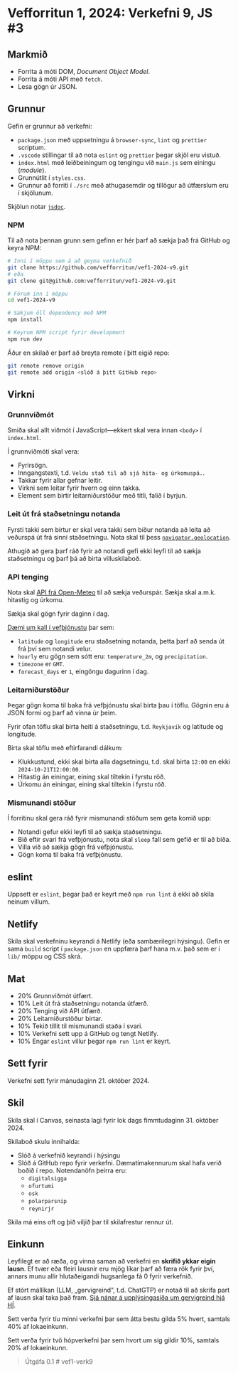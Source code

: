 # Vefforritun 1, 2024: Verkefni 9, JS #3

## Markmið

- Forrita á móti DOM, _Document Object Model_.
- Forrita á móti API með `fetch`.
- Lesa gögn úr JSON.

## Grunnur

Gefin er grunnur að verkefni:

- `package.json` með uppsetningu á `browser-sync`, `lint` og `prettier` scriptum.
- `.vscode` stillingar til að nota `eslint` og `prettier` þegar skjöl eru vistuð.
- `index.html` með leiðbeiningum og tengingu við `main.js` sem einingu (_module_).
- Grunnútlit í `styles.css`.
- Grunnur að forriti í `./src` með athugasemdir og tillögur að útfærslum eru í skjölunum.

Skjölun notar [`jsdoc`](https://jsdoc.app/).

### NPM

Til að nota þennan grunn sem gefinn er hér þarf að sækja það frá GitHub og keyra NPM:

```bash
# Inni í möppu sem á að geyma verkefnið
git clone https://github.com/vefforritun/vef1-2024-v9.git
# eða
git clone git@github.com:vefforritun/vef1-2024-v9.git

# Förum inn í möppu
cd vef1-2024-v9

# Sækjum öll dependency með NPM
npm install

# Keyrum NPM script fyrir development
npm run dev
```

Áður en skilað er þarf að breyta remote í þitt eigið repo:

```bash
git remote remove origin
git remote add origin <slóð á þitt GitHub repo>
```

## Virkni

### Grunnviðmót

Smíða skal allt viðmót í JavaScript—ekkert skal vera innan `<body>` í `index.html`.

Í grunnviðmóti skal vera:

- Fyrirsögn.
- Inngangstexti, t.d. `Veldu stað til að sjá hita- og úrkomuspá.`.
- Takkar fyrir allar gefnar leitir.
- Virkni sem leitar fyrir hvern og einn takka.
- Element sem birtir leitarniðurstöður með titli, falið í byrjun.

### Leit út frá staðsetningu notanda

Fyrsti takki sem birtur er skal vera takki sem bíður notanda að leita að veðurspá út frá sinni staðsetningu. Nota skal til þess [`navigator.geolocation`](https://developer.mozilla.org/en-US/docs/Web/API/Navigator/geolocation).

Athugið að gera þarf ráð fyrir að notandi gefi ekki leyfi til að sækja staðsetningu og þarf þá að birta villuskilaboð.

### API tenging

Nota skal [API frá Open-Meteo](https://open-meteo.com/) til að sækja veðurspár. Sækja skal a.m.k. hitastig og úrkomu.

Sækja skal gögn fyrir daginn í dag.

[Dæmi um kall í vefþjónustu](https://api.open-meteo.com/v1/forecast?latitude=65.6835&longitude=-18.0878&hourly=temperature_2m,apparent_temperature,precipitation&timezone=GMT&forecast_days=1) þar sem:

- `latitude` og `longitude` eru staðsetning notanda, þetta þarf að senda út frá því sem notandi velur.
- `hourly` eru gögn sem sótt eru: `temperature_2m`, og `precipitation`.
- `timezone` er `GMT`.
- `forecast_days` er `1`, eingöngu dagurinn í dag.

### Leitarniðurstöður

Þegar gögn koma til baka frá vefþjónustu skal birta þau í töflu. Gögnin eru á JSON formi og þarf að vinna úr þeim.

Fyrir ofan töflu skal birta heiti á staðsetningu, t.d. `Reykjavík` og latitude og longitude.

Birta skal töflu með eftirfarandi dálkum:

- Klukkustund, ekki skal birta alla dagsetningu, t.d. skal birta `12:00` en ekki `2024-10-21T12:00:00`.
- Hitastig án einingar, eining skal tiltekin í fyrstu röð.
- Úrkomu án einingar, eining skal tiltekin í fyrstu röð.

### Mismunandi stöður

Í forritinu skal gera ráð fyrir mismunandi stöðum sem geta komið upp:

- Notandi gefur ekki leyfi til að sækja staðsetningu.
- Bið eftir svari frá vefþjónustu, nota skal `sleep` fall sem gefið er til að bíða.
- Villa við að sækja gögn frá vefþjónustu.
- Gögn koma til baka frá vefþjónustu.

## eslint

Uppsett er `eslint`, þegar það er keyrt með `npm run lint` á ekki að skila neinum villum.

## Netlify

Skila skal verkefninu keyrandi á Netlify (eða sambærilegri hýsingu). Gefin er sama `build` script í `package.json` en uppfæra þarf hana m.v. það sem er í `lib/` möppu og CSS skrá.

## Mat

- 20% Grunnviðmót útfært.
- 10% Leit út frá staðsetningu notanda útfærð.
- 20% Tenging við API útfærð.
- 20% Leitarniðurstöður birtar.
- 10% Tekið tillit til mismunandi staða í svari.
- 10% Verkefni sett upp á GitHub og tengt Netlify.
- 10% Engar `eslint` villur þegar `npm run lint` er keyrt.

## Sett fyrir

Verkefni sett fyrir mánudaginn 21. október 2024.

## Skil

Skila skal í Canvas, seinasta lagi fyrir lok dags fimmtudaginn 31. október 2024.

Skilaboð skulu innihalda:

- Slóð á verkefnið keyrandi í hýsingu
- Slóð á GitHub repo fyrir verkefni. Dæmatímakennurum skal hafa verið boðið í repo. Notendanöfn þeirra eru:
  - `digitalsigga`
  - `ofurtumi`
  - `osk`
  - `polarparsnip`
  - `reynirjr`

Skila má eins oft og þið viljið þar til skilafrestur rennur út.

## Einkunn

Leyfilegt er að ræða, og vinna saman að verkefni en **skrifið ykkar eigin lausn**. Ef tvær eða fleiri lausnir eru mjög líkar þarf að færa rök fyrir því, annars munu allir hlutaðeigandi hugsanlega fá 0 fyrir verkefnið.

Ef stórt mállíkan (LLM, „gervigreind“, t.d. ChatGTP) er notað til að skrifa part af lausn skal taka það fram. [Sjá nánar á upplýsingasíða um gervigreind hjá HÍ](https://gervigreind.hi.is/).

Sett verða fyrir tíu minni verkefni þar sem átta bestu gilda 5% hvert, samtals 40% af lokaeinkunn.

Sett verða fyrir tvö hópverkefni þar sem hvort um sig gildir 10%, samtals 20% af lokaeinkunn.

> Útgáfa 0.1
#   v e f 1 - v e r k 9 
 
 